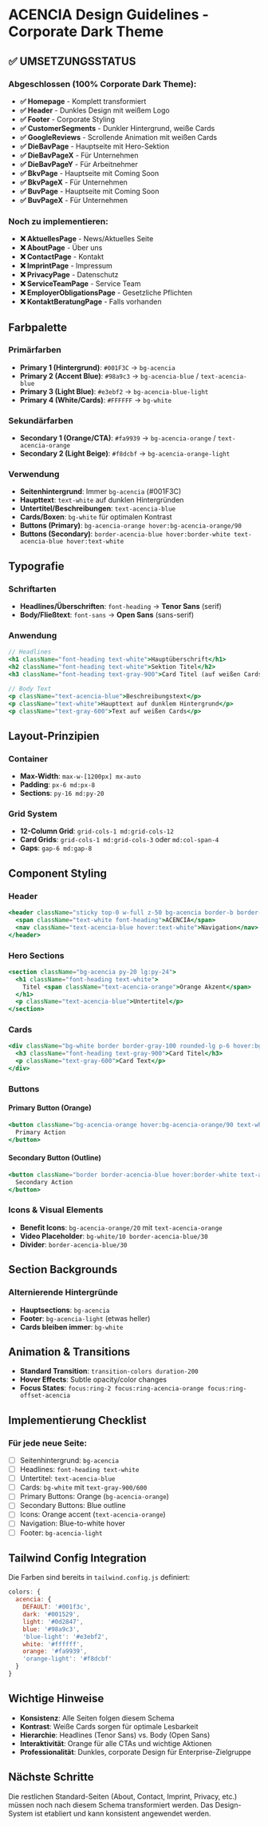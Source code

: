 # ACENCIA Design Guidelines - Corporate Dark Theme

## ✅ UMSETZUNGSSTATUS

### Abgeschlossen (100% Corporate Dark Theme):
- **✅ Homepage** - Komplett transformiert
- **✅ Header** - Dunkles Design mit weißem Logo
- **✅ Footer** - Corporate Styling 
- **✅ CustomerSegments** - Dunkler Hintergrund, weiße Cards
- **✅ GoogleReviews** - Scrollende Animation mit weißen Cards
- **✅ DieBavPage** - Hauptseite mit Hero-Sektion
- **✅ DieBavPageX** - Für Unternehmen
- **✅ DieBavPageY** - Für Arbeitnehmer  
- **✅ BkvPage** - Hauptseite mit Coming Soon
- **✅ BkvPageX** - Für Unternehmen
- **✅ BuvPage** - Hauptseite mit Coming Soon
- **✅ BuvPageX** - Für Unternehmen

### Noch zu implementieren:
- **❌ AktuellesPage** - News/Aktuelles Seite
- **❌ AboutPage** - Über uns
- **❌ ContactPage** - Kontakt
- **❌ ImprintPage** - Impressum
- **❌ PrivacyPage** - Datenschutz
- **❌ ServiceTeamPage** - Service Team
- **❌ EmployerObligationsPage** - Gesetzliche Pflichten
- **❌ KontaktBeratungPage** - Falls vorhanden

## Farbpalette

### Primärfarben
- **Primary 1 (Hintergrund)**: `#001F3C` → `bg-acencia`
- **Primary 2 (Accent Blue)**: `#98a9c3` → `bg-acencia-blue` / `text-acencia-blue`
- **Primary 3 (Light Blue)**: `#e3ebf2` → `bg-acencia-blue-light`
- **Primary 4 (White/Cards)**: `#FFFFFF` → `bg-white`

### Sekundärfarben
- **Secondary 1 (Orange/CTA)**: `#fa9939` → `bg-acencia-orange` / `text-acencia-orange`
- **Secondary 2 (Light Beige)**: `#f8dcbf` → `bg-acencia-orange-light`

### Verwendung
- **Seitenhintergrund**: Immer `bg-acencia` (#001F3C)
- **Haupttext**: `text-white` auf dunklen Hintergründen
- **Untertitel/Beschreibungen**: `text-acencia-blue` 
- **Cards/Boxen**: `bg-white` für optimalen Kontrast
- **Buttons (Primary)**: `bg-acencia-orange hover:bg-acencia-orange/90`
- **Buttons (Secondary)**: `border-acencia-blue hover:border-white text-acencia-blue hover:text-white`

## Typografie

### Schriftarten
- **Headlines/Überschriften**: `font-heading` → **Tenor Sans** (serif)
- **Body/Fließtext**: `font-sans` → **Open Sans** (sans-serif)

### Anwendung
```jsx
// Headlines
<h1 className="font-heading text-white">Hauptüberschrift</h1>
<h2 className="font-heading text-white">Sektion Titel</h2>
<h3 className="font-heading text-gray-900">Card Titel (auf weißen Cards)</h3>

// Body Text
<p className="text-acencia-blue">Beschreibungstext</p>
<p className="text-white">Haupttext auf dunklem Hintergrund</p>
<p className="text-gray-600">Text auf weißen Cards</p>
```

## Layout-Prinzipien

### Container
- **Max-Width**: `max-w-[1200px] mx-auto`
- **Padding**: `px-6 md:px-8`
- **Sections**: `py-16 md:py-20`

### Grid System
- **12-Column Grid**: `grid-cols-1 md:grid-cols-12`
- **Card Grids**: `grid-cols-1 md:grid-cols-3` oder `md:col-span-4`
- **Gaps**: `gap-6 md:gap-8`

## Component Styling

### Header
```jsx
<header className="sticky top-0 w-full z-50 bg-acencia border-b border-acencia-blue/30">
  <span className="text-white font-heading">ACENCIA</span>
  <nav className="text-acencia-blue hover:text-white">Navigation</nav>
</header>
```

### Hero Sections  
```jsx
<section className="bg-acencia py-20 lg:py-24">
  <h1 className="font-heading text-white">
    Titel <span className="text-acencia-orange">Orange Akzent</span>
  </h1>
  <p className="text-acencia-blue">Untertitel</p>
</section>
```

### Cards
```jsx
<div className="bg-white border border-gray-100 rounded-lg p-6 hover:bg-gray-50">
  <h3 className="font-heading text-gray-900">Card Titel</h3>
  <p className="text-gray-600">Card Text</p>
</div>
```

### Buttons

#### Primary Button (Orange)
```jsx
<button className="bg-acencia-orange hover:bg-acencia-orange/90 text-white px-6 py-3 rounded-lg font-medium transition-colors duration-200 focus:outline-none focus:ring-2 focus:ring-acencia-orange focus:ring-offset-2 focus:ring-offset-acencia">
  Primary Action
</button>
```

#### Secondary Button (Outline)
```jsx
<button className="border border-acencia-blue hover:border-white text-acencia-blue hover:text-white px-6 py-3 rounded-lg font-medium transition-colors duration-200">
  Secondary Action
</button>
```

### Icons & Visual Elements
- **Benefit Icons**: `bg-acencia-orange/20` mit `text-acencia-orange`
- **Video Placeholder**: `bg-white/10 border-acencia-blue/30`
- **Divider**: `border-acencia-blue/30`

## Section Backgrounds

### Alternierende Hintergründe
- **Hauptsections**: `bg-acencia`
- **Footer**: `bg-acencia-light` (etwas heller)
- **Cards bleiben immer**: `bg-white`

## Animation & Transitions
- **Standard Transition**: `transition-colors duration-200`
- **Hover Effects**: Subtle opacity/color changes
- **Focus States**: `focus:ring-2 focus:ring-acencia-orange focus:ring-offset-acencia`

## Implementierung Checklist

### Für jede neue Seite:
- [ ] Seitenhintergrund: `bg-acencia`
- [ ] Headlines: `font-heading text-white`
- [ ] Untertitel: `text-acencia-blue`
- [ ] Cards: `bg-white` mit `text-gray-900/600`
- [ ] Primary Buttons: Orange (`bg-acencia-orange`)
- [ ] Secondary Buttons: Blue outline
- [ ] Icons: Orange accent (`text-acencia-orange`)
- [ ] Navigation: Blue-to-white hover
- [ ] Footer: `bg-acencia-light`

## Tailwind Config Integration

Die Farben sind bereits in `tailwind.config.js` definiert:

```javascript
colors: {
  acencia: {
    DEFAULT: '#001f3c',
    dark: '#001529',
    light: '#0d2847',
    blue: '#98a9c3',
    'blue-light': '#e3ebf2',
    white: '#ffffff',
    orange: '#fa9939',
    'orange-light': '#f8dcbf'
  }
}
```

## Wichtige Hinweise
- **Konsistenz**: Alle Seiten folgen diesem Schema
- **Kontrast**: Weiße Cards sorgen für optimale Lesbarkeit
- **Hierarchie**: Headlines (Tenor Sans) vs. Body (Open Sans)
- **Interaktivität**: Orange für alle CTAs und wichtige Aktionen
- **Professionalität**: Dunkles, corporate Design für Enterprise-Zielgruppe

## Nächste Schritte
Die restlichen Standard-Seiten (About, Contact, Imprint, Privacy, etc.) müssen noch nach diesem Schema transformiert werden. Das Design-System ist etabliert und kann konsistent angewendet werden.